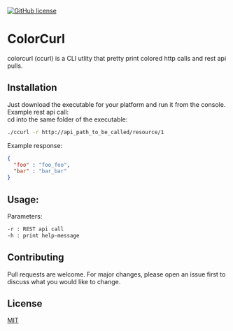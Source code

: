 [![GitHub license](https://img.shields.io/github/license/Naereen/StrapDown.js.svg)](https://github.com/Naereen/StrapDown.js/blob/master/LICENSE)
<br>

# ColorCurl

colorcurl (ccurl) is a CLI utlity that pretty print colored http calls and rest api pulls.

## Installation

Just download the executable for your platform and run it from the console.
Example rest api call:<br>
cd into the same folder of the executable:
```bash
./ccurl -r http://api_path_to_be_called/resource/1
```
Example response:

```json
{
  "foo" : "foo_foo",
  "bar" : "bar_bar"
}
```

## Usage:
Parameters:

```bash
-r : REST api call
-h : print help-message

```

## Contributing
Pull requests are welcome. For major changes, please open an issue first to discuss what you would like to change.

## License
[MIT](https://choosealicense.com/licenses/mit/)
